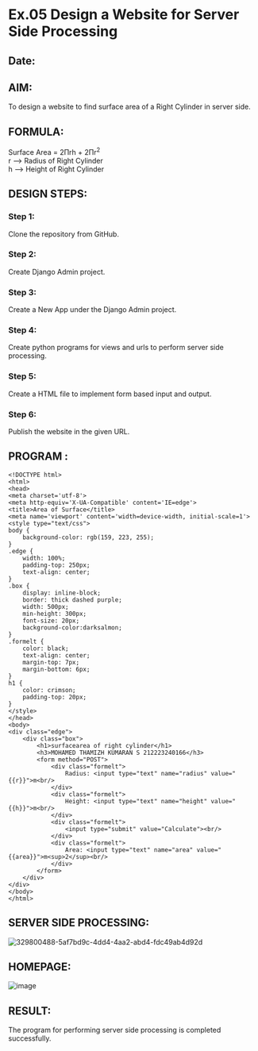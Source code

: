 # Ex.05 Design a Website for Server Side Processing
## Date:

## AIM:
To design a website to find surface area of a Right Cylinder in server side.

## FORMULA:
Surface Area = 2Πrh + 2Πr<sup>2</sup>
<br>r --> Radius of Right Cylinder
<br>h --> Height of Right Cylinder

## DESIGN STEPS:

### Step 1:
Clone the repository from GitHub.

### Step 2:
Create Django Admin project.

### Step 3:
Create a New App under the Django Admin project.

### Step 4:
Create python programs for views and urls to perform server side processing.

### Step 5:
Create a HTML file to implement form based input and output.

### Step 6:
Publish the website in the given URL.

## PROGRAM :
```
<!DOCTYPE html>
<html>
<head>
<meta charset='utf-8'>
<meta http-equiv='X-UA-Compatible' content='IE=edge'>
<title>Area of Surface</title>
<meta name='viewport' content='width=device-width, initial-scale=1'>
<style type="text/css">
body {
    background-color: rgb(159, 223, 255);
}
.edge {
    width: 100%;
    padding-top: 250px;
    text-align: center;
}
.box {
    display: inline-block;
    border: thick dashed purple;
    width: 500px;
    min-height: 300px;
    font-size: 20px;
    background-color:darksalmon;
}
.formelt {
    color: black;
    text-align: center;
    margin-top: 7px;
    margin-bottom: 6px;
}
h1 {
    color: crimson;
    padding-top: 20px;
}
</style>
</head>
<body>
<div class="edge">
    <div class="box">
        <h1>surfacearea of right cylinder</h1>
        <h3>MOHAMED THAMIZH KUMARAN S 212223240166</h3>
        <form method="POST">
            <div class="formelt">
                Radius: <input type="text" name="radius" value="{{r}}">m<br/>
            </div>
            <div class="formelt">
                Height: <input type="text" name="height" value="{{h}}">m<br/>
            </div>
            <div class="formelt">
                <input type="submit" value="Calculate"><br/>
            </div>
            <div class="formelt">
                Area: <input type="text" name="area" value="{{area}}">m<sup>2</sup><br/>
            </div>
        </form>
    </div>
</div>
</body>
</html>
```


## SERVER SIDE PROCESSING:
![329800488-5af7bd9c-4dd4-4aa2-abd4-fdc49ab4d92d](https://github.com/dr-pvijayan/MathServer/assets/144980103/389bc65e-ed18-4fd3-a219-185362abbf9c)


## HOMEPAGE:
![image](https://github.com/dr-pvijayan/MathServer/assets/144980103/b4583811-12b3-4d9e-877a-4697c06677d9)


## RESULT:
The program for performing server side processing is completed successfully.
